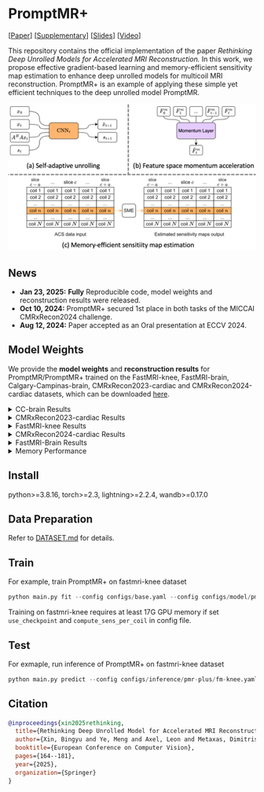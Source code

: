 # PromptMR+

[[Paper](https://www.ecva.net/papers/eccv_2024/papers_ECCV/papers/09565.pdf)] [[Supplementary](https://www.ecva.net/papers/eccv_2024/papers_ECCV/papers/09565-supp.pdf)] [[Slides](https://eccv.ecva.net/media/eccv-2024/Slides/1057_OoLoVIz.pdf)] [[Video](https://youtu.be/8h0LNcypqYk?si=jgxaDXqoKGm35P9g)]

This repository contains the official implementation of the paper *Rethinking Deep Unrolled Models for Accelerated MRI Reconstruction.* In this work, we propose effective gradient-based learning and memory-efficient sensitivity map estimation to enhance deep unrolled models for multicoil MRI reconstruction. PromptMR+ is an example of applying these simple yet efficient techniques to the deep unrolled model PromptMR.

<p align="center">
  <img src="assets/proposed.png" alt="Training GPU Memory on cc-brain dataset" width="600" />
</p>

## News

- **Jan 23, 2025:** **Fully** Reproducible code, model weights and reconstruction results were released.
- **Oct 10, 2024:** PromptMR+ secured 1st place in both tasks of the MICCAI CMRxRecon2024 challenge.
- **Aug 12, 2024:** Paper accepted as an Oral presentation at ECCV 2024.


## Model Weights

We provide the **model weights** and **reconstruction results** for PromptMR/PromptMR+ trained on the FastMRI-knee, FastMRI-brain, Calgary-Campinas-brain, CMRxRecon2023-cardiac and CMRxRecon2024-cardiac datasets, which can be downloaded [here](https://huggingface.co/hellopipu/PromptMR/tree/main).

<details>
  <summary>CC-brain Results</summary>

| Model         | Cas. | Trained on | Training Acc | PSNR/SSIM 5x | PSNR/SSIM 10x |
| ------------- | ---- | ---------- | ------------ | ------------ | ------------- |
| `PromptMR`  | 12   | train      | 5x and 10x   | 36.98/0.9496 | 34.32/0.9302  |
| `PromptMR+` | 12   | train      | 5x and 10x   | 37.32/0.9516 | 34.87/0.9350  |

> Note: test result is on a subset of official val set (10/20), results are better than those reported in the paper.

</details>

<details>
  <summary>CMRxRecon2023-cardiac Results</summary>

| Model         | Cas. | Trained on | Training Acc   | Cine LAX<br />PSNR/SSIM 10x | Cine SAX<br />PSNR/SSIM 10x | Mapping T1w<br />PSNR/SSIM 10x | Mapping T2w<br />PSNR/SSIM 10x |
| ------------- | ---- | ---------- | -------------- | --------------------------- | --------------------------- | ------------------------------ | ------------------------------ |
| `PromptMR`  | 12   | train      | 4x, 8x and 10x | 38.28/0.9560                | 39.18/0.9615                | 38.99/0.9661                   | 37.21/0.9622                   |
| `PromptMR+` | 12   | train      | 4x, 8x and 10x | 39.13/0.9605                | 39.99/0.9658                | 40.37/0.9719                   | 38.22/0.9670                   |

> Note: test result is on the official validation set.

</details>

<details>
  <summary>FastMRI-knee Results</summary>

| Model         | Cas. | Trained on | Training Acc | NMSE/PSNR/SSIM 4x   | NMSE/PSNR/SSIM 8x   |
| ------------- | ---- | ---------- | ------------ | ------------------- | ------------------- |
| `PromptMR`  | 12   | train      | 4x and 8x    | 0.0051/39.71/0.9264 | 0.0080/37.78/0.8984 |
| `PromptMR+` | 12   | train      | 4x and 8x    | 0.0050/39.92/0.9276 | 0.0078/38.09/0.9012 |

> Note: test result is on a subset of official val set (100/199).

</details>

<details>
  <summary>CMRxRecon2024-cardiac Results</summary>

| Model         | Cas. | Trained on | Training Acc   | Task1 Avg<br />PSNR/SSIM | Task2 Avg<br />PSNR/SSIM |
| ------------- | ---- | ---------- | -------------- | ---------------------------- | ---------------------------- |
| `PromptMR`  | 12   | train      | 4x~24x | 38.28/0.9560                 | 39.18/0.9615                 |
| `PromptMR+` | 12   | train      | 4x~24x | 39.13/0.9605                 | 39.99/0.9658                 |

> Note: test result is on the split subset from the official training set (17%). (reported in the STACOM24 paper)

</details>

<details>
  <summary>FastMRI-Brain Results</summary>

| Model         | Cas. | Trained on | Training Acc | NMSE/PSNR/SSIM 4x   | NMSE/PSNR/SSIM 8x   |
| ------------- | ---- | ---------- | ------------ | ------------------- | ------------------- |
| `PromptMR`  | 12   | train+val  | 4x and 8x    | 0.0033/41.59/0.9609 | 0.0063/38.82/0.9465 |
| `PromptMR+` | 12   | train      | 4x and 8x    | 0.0031/41.84/0.9615 | 0.0055/39.46/0.9494 |

> Note: test result is on the official test set. (Not reported in the paper)

</details>

<details>
  <summary>Memory Performance</summary>
<table>
  <tr>
    <td align="center">
      <img src="assets/gpu_mem_train_cc_brain.png" alt="Training GPU Memory on cc-brain dataset" width="400" />
      <br><em>Training GPU Memory on cc-brain dataset.</em>
    </td>
    <td align="center">
      <img src="assets/gpu_mem_test_cmr23.png" alt="Test GPU Memory on CMRxRecon2023 dataset" width="400" />
      <br><em>Test GPU Memory on CMRxRecon2023 dataset.</em>
    </td>
  </tr>
</table>
</details>

## Install

python>=3.8.16, torch>=2.3, lightning>=2.2.4, wandb>=0.17.0

## Data Preparation

Refer to [DATASET.md](DATASET.md) for details.

## Train

For example, train PromptMR+ on fastmri-knee dataset

```python
python main.py fit --config configs/base.yaml --config configs/model/pmr-plus.yaml --config configs/train/pmr-plus/fm-knee.yaml 
```

Training on fastmri-knee requires at least 17G GPU memory if set `use_checkpoint` and `compute_sens_per_coil` in config file.

## Test

For exmaple, run inference of PromptMR+ on fastmri-knee dataset

```python
python main.py predict --config configs/inference/pmr-plus/fm-knee.yaml
```

## Citation

```bibtex
@inproceedings{xin2025rethinking,
  title={Rethinking Deep Unrolled Model for Accelerated MRI Reconstruction},
  author={Xin, Bingyu and Ye, Meng and Axel, Leon and Metaxas, Dimitris N},
  booktitle={European Conference on Computer Vision},
  pages={164--181},
  year={2025},
  organization={Springer}
}
```

